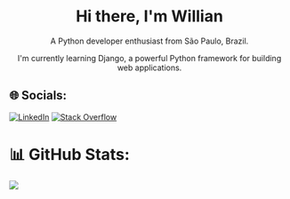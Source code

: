 <h1 align="center">Hi there, I'm Willian</h1>

<p align="center">A Python developer enthusiast from São Paulo, Brazil.</p>
<p align="center">I'm currently learning Django, a powerful Python framework for building web applications.</p>

## 🌐 Socials:
[![LinkedIn](https://img.shields.io/badge/linkedin-%230077B5.svg?&amp;style=for-the-badge&amp;logo=linkedin&amp;logoColor=white)](https://www.linkedin.com/in/euwillian/) [![Stack Overflow](https://img.shields.io/badge/Stack_Overflow-FE7A16?style=for-the-badge&logo=stack-overflow&logoColor=white)](https://pt.stackoverflow.com/users/33485/wss?tab=profile) 

# 📊 GitHub Stats:
![](https://github-readme-stats.vercel.app/api/top-langs/?username=euwillian&theme=vue-dark&hide_border=true&include_all_commits=true&count_private=true&layout=compact)
